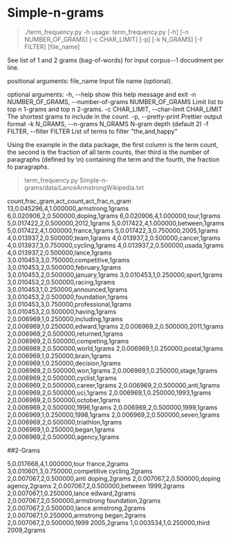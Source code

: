 Simple-n-grams
==============

> ./term_frequency.py -h
usage: term_frequency.py [-h] [-n NUMBER_OF_GRAMS] [-c CHAR_LIMIT] [-p]
                         [-k N_GRAMS] [-f FILTER]
                         [file_name]

See list of 1 and 2 grams (bag-of-words) for input corpus--1 docudment per
line.

positional arguments:
  file_name             Input file name (optional).

optional arguments:
  -h, --help            show this help message and exit
  -n NUMBER_OF_GRAMS, --number-of-grams NUMBER_OF_GRAMS
                        Limit list to top n 1-grams and top n 2-grams.
  -c CHAR_LIMIT, --char-limit CHAR_LIMIT
                        The shortest grams to include in the count.
  -p, --pretty-print    Prettier output format
  -k N_GRAMS, --n-grams N_GRAMS
                        N-gram depth (default 2)
  -f FILTER, --filter FILTER
                        List of terms to filter "the,and,happy"

Using the example in the data package, the first column is the term count, the second
is the fraction of all term counts, ther third is the number of paragraphs (defined
by \n) containing the term and the fourth, the fraction fo paragraphs.


>term_frequency.py Simple-n-grams/data/LanceArmstrongWikipedia.txt 

count,frac_gram,act_count,act_frac,n_gram
13,0.045296,4,1.000000,armstrong,1grams
6,0.020906,2,0.500000,doping,1grams
6,0.020906,4,1.000000,tour,1grams
5,0.017422,2,0.500000,2012,1grams
5,0.017422,4,1.000000,between,1grams
5,0.017422,4,1.000000,france,1grams
5,0.017422,3,0.750000,2005,1grams
4,0.013937,2,0.500000,team,1grams
4,0.013937,2,0.500000,cancer,1grams
4,0.013937,3,0.750000,cycling,1grams
4,0.013937,2,0.500000,usada,1grams
4,0.013937,2,0.500000,lance,1grams
3,0.010453,3,0.750000,competitive,1grams
3,0.010453,2,0.500000,february,1grams
3,0.010453,2,0.500000,january,1grams
3,0.010453,1,0.250000,sport,1grams
3,0.010453,2,0.500000,racing,1grams
3,0.010453,1,0.250000,announced,1grams
3,0.010453,2,0.500000,foundation,1grams
3,0.010453,3,0.750000,professional,1grams
3,0.010453,2,0.500000,having,1grams
2,0.006969,1,0.250000,including,1grams
2,0.006969,1,0.250000,edward,1grams
2,0.006969,2,0.500000,2011,1grams
2,0.006969,2,0.500000,returned,1grams
2,0.006969,2,0.500000,competing,1grams
2,0.006969,2,0.500000,world,1grams
2,0.006969,1,0.250000,postal,1grams
2,0.006969,1,0.250000,brain,1grams
2,0.006969,1,0.250000,decision,1grams
2,0.006969,2,0.500000,won,1grams
2,0.006969,1,0.250000,stage,1grams
2,0.006969,2,0.500000,cyclist,1grams
2,0.006969,2,0.500000,career,1grams
2,0.006969,2,0.500000,anti,1grams
2,0.006969,2,0.500000,uci,1grams
2,0.006969,1,0.250000,1993,1grams
2,0.006969,2,0.500000,october,1grams
2,0.006969,2,0.500000,1996,1grams
2,0.006969,2,0.500000,1999,1grams
2,0.006969,1,0.250000,1998,1grams
2,0.006969,2,0.500000,seven,1grams
2,0.006969,2,0.500000,triathlon,1grams
2,0.006969,1,0.250000,began,1grams
2,0.006969,2,0.500000,agency,1grams

##2-Grams

5,0.017668,4,1.000000,tour france,2grams
3,0.010601,3,0.750000,competitive cycling,2grams
2,0.007067,2,0.500000,anti doping,2grams
2,0.007067,2,0.500000,doping agency,2grams
2,0.007067,2,0.500000,between 1999,2grams
2,0.007067,1,0.250000,lance edward,2grams
2,0.007067,2,0.500000,armstrong foundation,2grams
2,0.007067,2,0.500000,lance armstrong,2grams
2,0.007067,1,0.250000,armstrong began,2grams
2,0.007067,2,0.500000,1999 2005,2grams
1,0.003534,1,0.250000,third 2009,2grams


